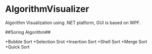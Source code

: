 AlgorithmVisualizer
===================

Algorithm Visualization using .NET platform, GUI is based on WPF.

##Soring Algorithm##

+Bubble Sort
+Selection Srot
+Insertion Sort
+Shell Sort
+Merge Sort
+Quick Sort

